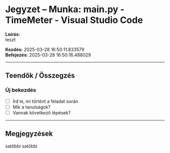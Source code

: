 # Jegyzet – Munka: main.py - TimeMeter - Visual Studio Code

**Leírás:**  
teszt

**Kezdés:** 2025-03-28 16:50:11.833579  
**Befejezés:** 2025-03-28 16:50:16.488029

---

## Teendők / Összegzés
### Új bekezdés 

- [ ] Írd le, mi történt a feladat során
- [ ] Mik a tanulságok?
- [ ] Vannak következő lépések?

---

## Megjegyzések

<!-- Ide jöhet bármilyen további jegyzet -->
satöbbi satöbbi 
